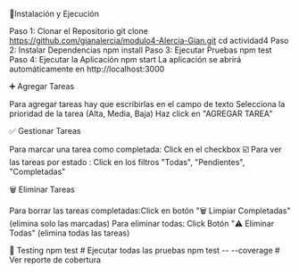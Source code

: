 🚀Instalación y Ejecución


Paso 1: Clonar el Repositorio
git clone https://github.com/gianalercia/modulo4-Alercia-Gian.git
cd actividad4
Paso 2: Instalar Dependencias
npm install
Paso 3: Ejecutar Pruebas
npm test
Paso 4: Ejecutar la Aplicación
npm start
La aplicación se abrirá automáticamente en http://localhost:3000

➕ Agregar Tareas

Para agregar tareas hay que escribirlas en el campo de texto
Selecciona la prioridad de la tarea (Alta, Media, Baja)
Haz click en "AGREGAR TAREA"

✅ Gestionar Tareas

Para marcar una tarea como completada: Click en el checkbox ☑️
Para ver las tareas por estado : Click en los filtros "Todas", "Pendientes", "Completadas"

🗑️ Eliminar Tareas

Para borrar las tareas completadas:Click en botón "🗑️ Limpiar Completadas" (elimina solo las marcadas)
Para eliminar todas: Click Botón "⚠️ Eliminar Todas" (elimina todas las tareas)


🧪 Testing
npm test               # Ejecutar todas las pruebas
npm test -- --coverage # Ver reporte de cobertura
